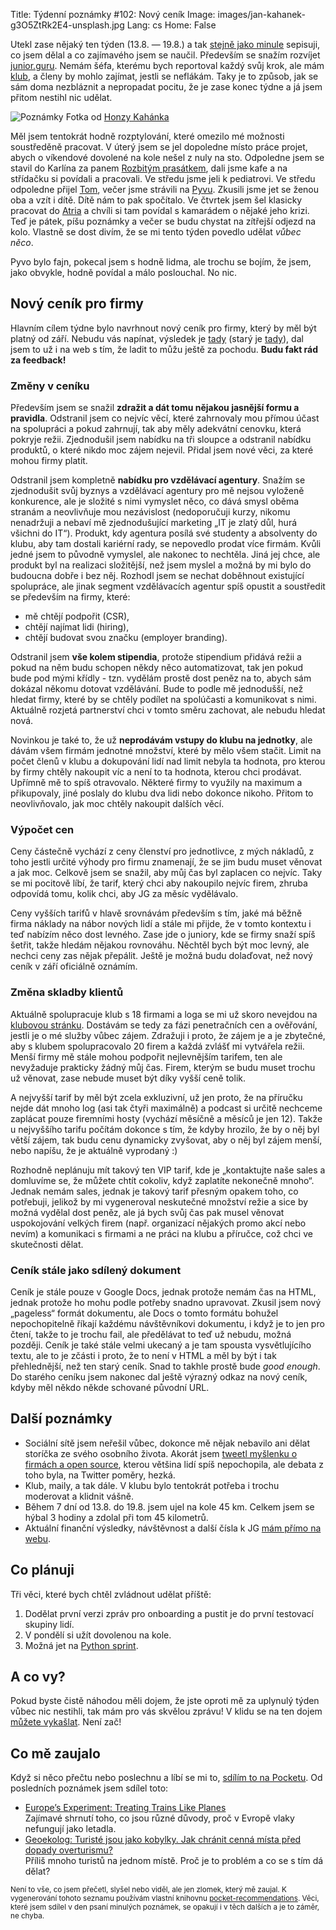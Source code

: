 Title: Týdenní poznámky #102: Nový ceník
Image: images/jan-kahanek-g3O5ZtRk2E4-unsplash.jpg
Lang: cs
Home: False


Utekl zase nějaký ten týden (13.8. — 19.8.) a tak [stejně jako minule]({filename}2022-08-12_tydenni-poznamky-101-yak-shaving.md) sepisuji, co jsem dělal a co zajímavého jsem se naučil. Především se snažím rozvíjet [junior.guru](https://junior.guru/). Nemám šéfa, kterému bych reportoval každý svůj krok, ale mám [klub](https://junior.guru/club/), a členy by mohlo zajímat, jestli se neflákám. Taky je to způsob, jak se sám doma nezbláznit a nepropadat pocitu, že je zase konec týdne a já jsem přitom nestihl nic udělat.

![Poznámky]({static}/images/jan-kahanek-g3O5ZtRk2E4-unsplash.jpg)
Fotka od [Honzy Kahánka](https://unsplash.com/@honza_kahanek)

Měl jsem tentokrát hodně rozptylování, které omezilo mé možnosti soustředěně pracovat. V úterý jsem se jel dopoledne místo práce projet, abych o víkendové dovolené na kole nešel z nuly na sto. Odpoledne jsem se stavil do Karlína za panem [Rozbitým prasátkem](https://rozbiteprasatko.cz/), dali jsme kafe a na střídačku si povídali a pracovali. Ve středu jsme jeli k pediatrovi. Ve středu odpoledne přijel [Tom](https://twitter.com/_tomehrlich), večer jsme strávili na [Pyvu](https://pyvo.cz/praha-pyvo/). Zkusili jsme jet se ženou oba a vzít i dítě. Dítě nám to pak spočítalo. Ve čtvrtek jsem šel klasicky pracovat do [Atria](https://atriumzizkov.cz/kavarna) a chvíli si tam povídal s kamarádem o nějaké jeho krizi. Teď je pátek, píšu poznámky a večer se budu chystat na zítřejší odjezd na kolo. Vlastně se dost divím, že se mi tento týden povedlo udělat _vůbec něco_.

Pyvo bylo fajn, pokecal jsem s hodně lidma, ale trochu se bojím, že jsem, jako obvykle, hodně povídal a málo poslouchal. No nic.

## Nový ceník pro firmy

Hlavním cílem týdne bylo navrhnout nový ceník pro firmy, který by měl být platný od září. Nebudu vás napínat, výsledek je [tady](https://docs.google.com/document/d/1CIKQKQ9eTpS8LmdxGqppOSim4gYOpoRcekqmPpnyLEI/) (starý je [tady](https://docs.google.com/document/d/1keFyO5aavfaNfJkKlyYha4B-UbdnMja6AhprS_76E7c/)), dal jsem to už i na web s tím, že ladit to můžu ještě za pochodu. **Budu fakt rád za feedback!**

### Změny v ceníku

Především jsem se snažil **zdražit a dát tomu nějakou jasnější formu a pravidla**. Odstranil jsem co nejvíc věcí, které zahrnovaly mou přímou účast na spolupráci a pokud zahrnují, tak aby měly adekvátní cenovku, která pokryje režii. Zjednodušil jsem nabídku na tři sloupce a odstranil nabídku produktů, o které nikdo moc zájem nejevil. Přidal jsem nové věci, za které mohou firmy platit.

Odstranil jsem kompletně **nabídku pro vzdělávací agentury**. Snažím se zjednodušit svůj byznys a vzdělávací agentury pro mě nejsou vyloženě konkurence, ale je složité s nimi vymyslet něco, co dává smysl oběma stranám a neovlivňuje mou nezávislost (nedoporučuji kurzy, nikomu nenadržuji a nebaví mě zjednodušující marketing „IT je zlatý důl, hurá všichni do IT“). Produkt, kdy agentura posílá své studenty a absolventy do klubu, aby tam dostali kariérní rady, se nepovedlo prodat více firmám. Kvůli jedné jsem to původně vymyslel, ale nakonec to nechtěla. Jiná jej chce, ale produkt byl na realizaci složitější, než jsem myslel a možná by mi bylo do budoucna dobře i bez něj. Rozhodl jsem se nechat doběhnout existující spolupráce, ale jinak segment vzdělávacích agentur spíš opustit a soustředit se především na firmy, které:

- mě chtějí podpořit (CSR),
- chtějí najímat lidi (hiring),
- chtějí budovat svou značku (employer branding).

Odstranil jsem **vše kolem stipendia**, protože stipendium přidává režii a pokud na něm budu schopen někdy něco automatizovat, tak jen pokud bude pod mými křídly - tzn. vydělám prostě dost peněz na to, abych sám dokázal někomu dotovat vzdělávání. Bude to podle mě jednodušší, než hledat firmy, které by se chtěly podílet na spolúčasti a komunikovat s nimi. Aktuálně rozjetá partnerství chci v tomto směru zachovat, ale nebudu hledat nová.

Novinkou je také to, že už **neprodávám vstupy do klubu na jednotky**, ale dávám všem firmám jednotné množství, které by mělo všem stačit. Limit na počet členů v klubu a dokupování lidí nad limit nebyla ta hodnota, pro kterou by firmy chtěly nakoupit víc a není to ta hodnota, kterou chci prodávat. Upřímně mě to spíš otravovalo. Některé firmy to využily na maximum a přikupovaly, jiné poslaly do klubu dva lidi nebo dokonce nikoho. Přitom to neovlivňovalo, jak moc chtěly nakoupit dalších věcí.

### Výpočet cen

Ceny částečně vychází z ceny členství pro jednotlivce, z mých nákladů, z toho jestli určité výhody pro firmu znamenají, že se jim budu muset věnovat a jak moc. Celkově jsem se snažil, aby můj čas byl zaplacen co nejvíc. Taky se mi pocitově líbí, že tarif, který chci aby nakoupilo nejvíc firem, zhruba odpovídá tomu, kolik chci, aby JG za měsíc vydělávalo.

Ceny vyšších tarifů v hlavě srovnávám především s tím, jaké má běžně firma náklady na nábor nových lidí a stále mi přijde, že v tomto kontextu i teď nabízím něco dost levného. Zase jde o juniory, kde se firmy snaží spíš šetřit, takže hledám nějakou rovnováhu. Něchtěl bych být moc levný, ale nechci ceny zas nějak přepálit. Ještě je možná budu dolaďovat, než nový ceník v září oficiálně oznámím.

### Změna skladby klientů

Aktuálně spolupracuje klub s 18 firmami a loga se mi už skoro nevejdou na [klubovou stránku](https://junior.guru/club/). Dostávám se tedy za fázi penetračních cen a ověřování, jestli je o mé služby vůbec zájem. Zdražuji i proto, že zájem je a je zbytečné, aby s klubem spolupracovalo 20 firem a každá zvlášť mi vytvářela režii. Menší firmy mě stále mohou podpořit nejlevnějším tarifem, ten ale nevyžaduje prakticky žádný můj čas. Firem, kterým se budu muset trochu už věnovat, zase nebude muset být díky vyšší ceně tolik.

A nejvyšší tarif by měl být zcela exkluzivní, už jen proto, že na příručku nejde dát mnoho log (asi tak čtyři maximálně) a podcast si určitě nechceme zaplácat pouze firemními hosty (vychází měsíčně a měsíců je jen 12). Takže u nejvyššího tarifu počítám dokonce s tím, že kdyby hrozilo, že by o něj byl větší zájem, tak budu cenu dynamicky zvyšovat, aby o něj byl zájem menší, nebo napíšu, že je aktuálně vyprodaný :)

Rozhodně neplánuju mít takový ten VIP tarif, kde je „kontaktujte naše sales a domluvíme se, že můžete chtít cokoliv, když zaplatíte nekonečně mnoho“. Jednak nemám sales, jednak je takový tarif přesným opakem toho, co potřebuji, jelikož by mi vygeneroval neskutečné množství režie a sice by možná vydělal dost peněz, ale já bych svůj čas pak musel věnovat uspokojování velkých firem (např. organizací nějakých promo akcí nebo nevím) a komunikaci s firmami a ne práci na klubu a příručce, což chci ve skutečnosti dělat.

### Ceník stále jako sdílený dokument

Ceník je stále pouze v Google Docs, jednak protože nemám čas na HTML, jednak protože ho mohu podle potřeby snadno upravovat. Zkusil jsem nový „pageless“ formát dokumentu, ale Docs o tomto formátu bohužel nepochopitelně říkají každému návštěvníkovi dokumentu, i když je to jen pro čtení, takže to je trochu fail, ale předělávat to teď už nebudu, možná později. Ceník je také stále velmi ukecaný a je tam spousta vysvětlujícího textu, ale to je zčásti i proto, že to není v HTML a měl by být i tak přehlednější, než ten starý ceník. Snad to takhle prostě bude _good enough_. Do starého ceníku jsem nakonec dal ještě výrazný odkaz na nový ceník, kdyby měl někdo někde schované původní URL.


## Další poznámky

- Sociální sítě jsem neřešil vůbec, dokonce mě nějak nebavilo ani dělat storíčka ze svého osobního života. Akorát jsem [tweetl myšlenku o firmách a open source](https://twitter.com/honzajavorek/status/1558916335945515009), kterou většina lidí spíš nepochopila, ale debata z toho byla, na Twitter poměry, hezká.
- Klub, maily, a tak dále. V klubu bylo tentokrát potřeba i trochu moderovat a klidnit vášně.
- Během 7 dní od 13.8. do 19.8. jsem ujel na kole 45 km. Celkem jsem se hýbal 3 hodiny a zdolal při tom 45 kilometrů.
- Aktuální finanční výsledky, návštěvnost a další čísla k JG [mám přímo na webu](https://junior.guru/open/).


## Co plánuji

Tři věci, které bych chtěl zvládnout udělat příště:

1. Dodělat první verzi zpráv pro onboarding a pustit je do první testovací skupiny lidí.
2. V pondělí si užít dovolenou na kole.
3. Možná jet na [Python sprint](https://docs.google.com/document/d/1mEInB4EOzyQkDbcs8BTEqDhtV-9IAIDPKirjmcH5jaA/edit#).


## A co vy?

Pokud byste čistě náhodou měli dojem, že jste oproti mě za uplynulý týden vůbec nic nestihli, tak mám pro vás skvělou zprávu! V klidu se na ten dojem [můžete vykašlat]({filename}2020-06-04_neni-to-zavod.md). Není zač!


## Co mě zaujalo

Když si něco přečtu nebo poslechnu a líbí se mi to, [sdílím to na Pocketu](https://getpocket.com/@honzajavorek). Od posledních poznámek jsem sdílel toto:

- [Europe’s Experiment: Treating Trains Like Planes](https://www.youtube.com/watch?v=U9jirFqex6g)<br>Zajímavé shrnutí toho, co jsou různé důvody, proč v Evropě vlaky nefungují jako letadla.
- [Geoekolog: Turisté jsou jako kobylky. Jak chránit cenná místa před dopady overturismu?](https://www.mujrozhlas.cz/rapi/view/episode/9c8e5cd6-eb21-3c3f-ac69-703e7ab927ab)<br>Příliš mnoho turistů na jednom místě. Proč je to problém a co se s tím dá dělat?

<small>Není to vše, co jsem přečetl, slyšel nebo viděl, ale jen zlomek, který mě zaujal. K vygenerování tohoto seznamu používám vlastní knihovnu <a href="https://pypi.org/project/pocket-recommendations/">pocket-recommendations</a>. Věci, které jsem sdílel v den psaní minulých poznámek, se opakují i v těch dalších a je to záměr, ne chyba.</small>
